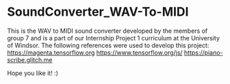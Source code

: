 # SoundConverter_WAV-To-MIDI

This is the WAV to MIDI sound converter developed by the members of group 7 and is a part of our Internship Project 1 curriculum at the University of Windsor. 
The following references were used to develop this project: 
https://magenta.tensorflow.org
https://www.tensorflow.org/js/
https://piano-scribe.glitch.me

Hope you like it! :)
